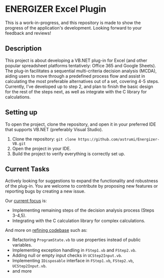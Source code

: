 # ENERGIZER Excel Plugin
This is a work-in-progress, and this repository is made to show the progress of the application's development. 
Looking forward to your feedback and reviews!

## Description
This project is about developing a VB.NET plug-in for Excel (and other popular spreadsheet platforms tentatively: Office 365 and Google Sheets). The plug-in facilitates a sequential multi-criteria decision analysis (MCDA), aiding users to move through a predefined process flow and assist in calculating the most preferable alternatives out of a set, covering 4-5 steps.
Currently, I've developed up to step 2, and plan to finish the basic design for the rest of the steps next, as well as integrate with the C library for calculations.

## Setting up
To open the project, clone the repository, and open it in your preferred IDE that supports VB.NET (preferably Visual Studio).
1. Clone the repository: `git clone https://github.com/astrumi/Energizer-VB.git`
2. Open the project in your IDE.
3. Build the project to verify everything is correctly set up.

## Current Tasks
Actively looking for suggestions to expand the functionality and robustness of the plug-in. You are welcome to contribute by proposing new features or reporting bugs by creating a new issue.

Our [current focus](https://github.com/astrumi/Energizer-VB/issues/1) is:
- Implementing remaining steps of the decision analysis process (Steps 3-4,5).
- Integrating with the C calculation library for complex calculations.

And more on [refining codebase](https://github.com/astrumi/Energizer-VB/issues/2) such as:
- Refactoring `ProgramState.vb` to use properties instead of public variables.
- Implementing exception handling in `FStep1.vb` and `FStep2.vb`.
- Adding null or empty input checks in `UCStep2Input.vb`.
- Implementing `IDisposable` interface in `FStep1.vb`, `FStep2.vb`, `UCStep2Input.vb`.
- and more
